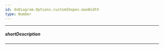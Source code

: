 ```yaml
---
id: dxDiagram.Options.customShapes.maxWidth
type: Number
---
```

---
##### shortDescription
<!-- Description goes here -->

---
<!-- Description goes here -->